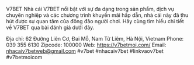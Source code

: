 V7BET
Nhà cái V7BET nổi bật với sự đa dạng trong sản phẩm, dịch vụ chuyên nghiệp và các chương trình khuyến mãi hấp dẫn, nhà cái này đã thu hút được sự quan tâm của đông đảo người chơi. Hãy cùng tìm hiểu chi tiết về V7BET qua bài đánh giá dưới đây.


Địa chỉ: 62 Đường Liên Cơ, Đai Mỗ, Nam Từ Liêm, Hà Nội, Vietnam
Phone: 039 355 6130
Zipcode:  100000
Web: https://v7betmoi.com/
Email: nhacaiv7betweb@gmail.com
#v7bet #nhacaiv7bet #linkvaov7bet #v7betmoicom